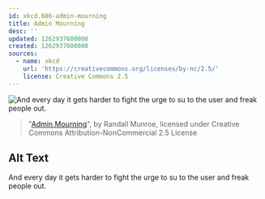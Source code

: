 ```yaml
---
id: xkcd.686-admin-mourning
title: Admin Mourning
desc: ''
updated: 1262937600000
created: 1262937600000
sources:
  - name: xkcd
    url: 'https://creativecommons.org/licenses/by-nc/2.5/'
    license: Creative Commons 2.5
---
```

![And every day it gets harder to fight the urge to su to the user and freak people out.](https://imgs.xkcd.com/comics/admin_mourning.png)
> "[Admin Mourning](https://xkcd.com/686/)", by Randall Munroe, licensed under Creative Commons Attribution-NonCommercial 2.5 License

## Alt Text
And every day it gets harder to fight the urge to su to the user and freak people out.
